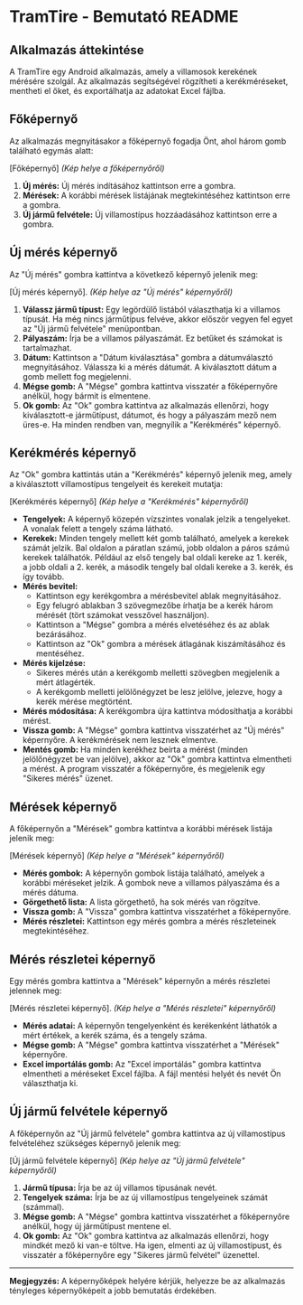 # TramTire - Bemutató README

## Alkalmazás áttekintése

A TramTire egy Android alkalmazás, amely a villamosok kerekének mérésére szolgál. Az alkalmazás segítségével rögzítheti a kerékméréseket, mentheti el őket, és exportálhatja az adatokat Excel fájlba.

## Főképernyő

Az alkalmazás megnyitásakor a főképernyő fogadja Önt, ahol három gomb található egymás alatt:

[Főképernyő] *(Kép helye a főképernyőről)*

1.  **Új mérés:** Új mérés indításához kattintson erre a gombra.
2.  **Mérések:** A korábbi mérések listájának megtekintéséhez kattintson erre a gombra.
3.  **Új jármű felvétele:** Új villamostípus hozzáadásához kattintson erre a gombra.

## Új mérés képernyő

Az "Új mérés" gombra kattintva a következő képernyő jelenik meg:

[Új mérés képernyő].  *(Kép helye az "Új mérés" képernyőről)*

1.  **Válassz jármű típust:**  Egy legördülő listából választhatja ki a villamos típusát. Ha még nincs járműtípus felvéve, akkor először vegyen fel egyet az "Új jármű felvétele" menüpontban.
2.  **Pályaszám:** Írja be a villamos pályaszámát. Ez betűket és számokat is tartalmazhat.
3.  **Dátum:** Kattintson a "Dátum kiválasztása" gombra a dátumválasztó megnyitásához. Válassza ki a mérés dátumát. A kiválasztott dátum a gomb mellett fog megjelenni.
4.  **Mégse gomb:** A "Mégse" gombra kattintva visszatér a főképernyőre anélkül, hogy bármit is elmentene.
5.  **Ok gomb:** Az "Ok" gombra kattintva az alkalmazás ellenőrzi, hogy kiválasztott-e járműtípust, dátumot, és hogy a pályaszám mező nem üres-e. Ha minden rendben van, megnyílik a "Kerékmérés" képernyő.

## Kerékmérés képernyő

Az "Ok" gombra kattintás után a "Kerékmérés" képernyő jelenik meg, amely a kiválasztott villamostípus tengelyeit és kerekeit mutatja:

[Kerékmérés képernyő]  *(Kép helye a "Kerékmérés" képernyőről)*

*   **Tengelyek:** A képernyő közepén vízszintes vonalak jelzik a tengelyeket. A vonalak felett a tengely száma látható.
*   **Kerekek:** Minden tengely mellett két gomb található, amelyek a kerekek számát jelzik. Bal oldalon a páratlan számú, jobb oldalon a páros számú kerekek találhatók. Például az első tengely bal oldali kereke az 1. kerék, a jobb oldali a 2. kerék, a második tengely bal oldali kereke a 3. kerék, és így tovább.
*   **Mérés bevitel:**
    *   Kattintson egy kerékgombra a mérésbevitel ablak megnyitásához.
    *   Egy felugró ablakban 3 szövegmezőbe írhatja be a kerék három mérését (tört számokat vesszővel használjon).
    *   Kattintson a "Mégse" gombra a mérés elvetéséhez és az ablak bezárásához.
    *   Kattintson az "Ok" gombra a mérések átlagának kiszámításához és mentéséhez.
*   **Mérés kijelzése:**
    *   Sikeres mérés után a kerékgomb melletti szövegben megjelenik a mért átlagérték.
    *   A kerékgomb melletti jelölőnégyzet be lesz jelölve, jelezve, hogy a kerék mérése megtörtént.
*   **Mérés módosítása:** A kerékgombra újra kattintva módosíthatja a korábbi mérést.
*   **Vissza gomb:** A "Mégse" gombra kattintva visszatérhet az "Új mérés" képernyőre. A kerékmérések nem lesznek elmentve.
*   **Mentés gomb:** Ha minden kerékhez beírta a mérést (minden jelölőnégyzet be van jelölve), akkor az "Ok" gombra kattintva elmentheti a mérést. A program visszatér a főképernyőre, és megjelenik egy "Sikeres mérés" üzenet.

## Mérések képernyő

A főképernyőn a "Mérések" gombra kattintva a korábbi mérések listája jelenik meg:

[Mérések képernyő]  *(Kép helye a "Mérések" képernyőről)*

*   **Mérés gombok:** A képernyőn gombok listája található, amelyek a korábbi méréseket jelzik. A gombok neve a villamos pályaszáma és a mérés dátuma.
*   **Görgethető lista:** A lista görgethető, ha sok mérés van rögzítve.
*   **Vissza gomb:** A "Vissza" gombra kattintva visszatérhet a főképernyőre.
*   **Mérés részletei:** Kattintson egy mérés gombra a mérés részleteinek megtekintéséhez.

## Mérés részletei képernyő

Egy mérés gombra kattintva a "Mérések" képernyőn a mérés részletei jelennek meg:

[Mérés részletei képernyő].  *(Kép helye a "Mérés részletei" képernyőről)*

*   **Mérés adatai:** A képernyőn tengelyenként és kerékenként láthatók a mért értékek, a kerék száma, és a tengely száma.
*   **Mégse gomb:** A "Mégse" gombra kattintva visszatérhet a "Mérések" képernyőre.
*   **Excel importálás gomb:** Az "Excel importálás" gombra kattintva elmentheti a méréseket Excel fájlba. A fájl mentési helyét és nevét Ön választhatja ki.

## Új jármű felvétele képernyő

A főképernyőn az "Új jármű felvétele" gombra kattintva az új villamostípus felvételéhez szükséges képernyő jelenik meg:

[Új jármű felvétele képernyő]  *(Kép helye az "Új jármű felvétele" képernyőről)*

1.  **Jármű típusa:** Írja be az új villamos típusának nevét.
2.  **Tengelyek száma:** Írja be az új villamostípus tengelyeinek számát (számmal).
3.  **Mégse gomb:** A "Mégse" gombra kattintva visszatérhet a főképernyőre anélkül, hogy új járműtípust mentene el.
4.  **Ok gomb:** Az "Ok" gombra kattintva az alkalmazás ellenőrzi, hogy mindkét mező ki van-e töltve. Ha igen, elmenti az új villamostípust, és visszatér a főképernyőre egy "Sikeres jármű felvétel" üzenettel.

---

**Megjegyzés:** A képernyőképek helyére kérjük, helyezze be az alkalmazás tényleges képernyőképeit a jobb bemutatás érdekében.
